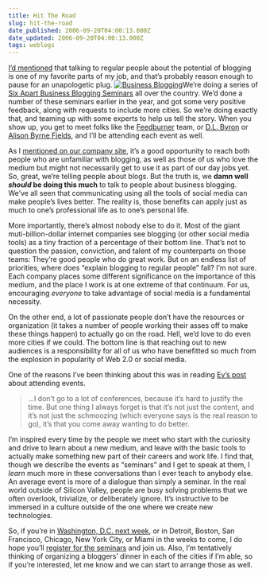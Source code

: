 ```yaml
---
title: Hit The Road
slug: hit-the-road
date_published: 2006-09-20T04:00:13.000Z
date_updated: 2006-09-20T04:00:13.000Z
tags: weblogs
---
```


[I’d mentioned](http://www.dashes.com/anil/2006/09/19/lawyers_broadca) that talking to regular people about the potential of blogging is one of my favorite parts of my job, and that’s probably reason enough to pause for an unapologetic plug.
[![Business Blogging](http://www.dashes.com/anil/images/business_blogging_promo_ims.gif)](http://www.sixapart.com/business/seminars/?cmpid=bbsbadge&amp;source=anil)We’re doing a series of [Six Apart Business Blogging Seminars](http://www.sixapart.com/business/seminars/?cmpid=bbsbadge&amp;source=anil) all over the country. We’d done a number of these seminars earlier in the year, and got some very positive feedback, along with requests to include more cities. So we’re doing exactly that, and teaming up with some experts to help us tell the story. When you show up, you get to meet folks like the [Feedburner](http://www.feedburner.com/fb/a/about/events) team, or [D.L. Byron](http://texturadesign.com/2006/09/chill_to_the_next_episode.htm) or [Alison Byrne Fields](http://wellknowwhenwegetthere.blogspot.com/2006/09/im-speaking.html), and I’ll be attending each event as well.

As I [mentioned on our company site](http://www.sixapart.com/about/news/2006/09/business-blogging-seminars.html), it’s a good opportunity to reach both people who are unfamiliar with blogging, as well as those of us who love the medium but might not necessarily get to use it as part of our day jobs yet. So, great, we’re telling people about blogs. But the truth is, we **damn well *should* be doing this much** to talk to people about business blogging. We’ve all seen that communicating using all the tools of social media can make people’s lives better. The reality is, those benefits can apply just as much to one’s professional life as to one’s personal life.

More importantly, there’s almost nobody else to do it. Most of the giant muti-billion-dollar internet companies see blogging (or other social media tools) as a tiny fraction of a percentage of their bottom line. That’s not to question the passion, conviction, and talent of my counterparts on those teams: They’re good people who do great work. But on an endless list of priorities, where does “explain blogging to regular people” fall? I’m not sure. Each company places some different significance on the importance of this medium, and the place I work is at one extreme of that continuum. For us, encouraging *everyone* to take advantage of social media is a fundamental necessity.

On the other end, a lot of passionate people don’t have the resources or organization (it takes a number of people working their asses off to make these things happen) to actually go on the road. Hell, we’d love to do even more cities if we could. The bottom line is that reaching out to new audiences is a responsibility for all of us who have benefitted so much from the explosion in popularity of Web 2.0 or social media.

One of the reasons I’ve been thinking about this was in reading [Ev’s post](http://evhead.com/2006/09/why-go-to-conferences.asp) about attending events.

> …I don’t go to a lot of conferences, because it’s hard to justify the time. But one thing I always forget is that it’s not just the content, and it’s not just the schmoozing (which everyone says is the real reason to go), it’s that you come away wanting to do better.

I’m inspired every time by the people we meet who start with the curiosity and drive to learn about a new medium, and leave with the basic tools to actually make something new part of their careers and work life. I find that, though we describe the events as “seminars” and I get to speak at them, I *learn* much more in these conversations than I ever teach to anybody else. An average event is more of a dialogue than simply a seminar. In the real world outside of Silicon Valley, people are busy solving problems that we often overlook, trivialize, or deliberately ignore. It’s instructive to be immersed in a culture outside of the one where we create new technologies.

So, if you’re in [Washington, D.C. next week](http://www.sixapart.com/business/seminars/?cmpid=bbsbadge&amp;source=anil), or in Detroit, Boston, San Francisco, Chicago, New York City, or Miami in the weeks to come, I do hope you’ll [register for the seminars](http://www.sixapart.com/business/seminars/?cmpid=bbsbadge&amp;source=anil) and join us. Also, I’m tentatively thinking of organizing a bloggers’ dinner in each of the cities if I’m able, so if you’re interested, let me know and we can start to arrange those as well.
